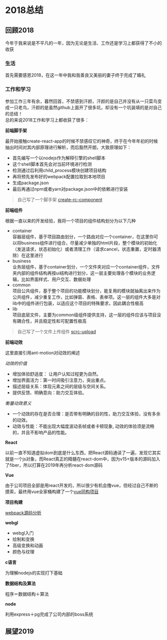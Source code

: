 # 2018总结

## 回顾2018

今年于我来说是不平凡的一年，因为无论是生活、工作还是学习上都获得了不小的收获

### 生活

首先需要感恩2018，在这一年中我和我善良又美丽的妻子终于完成了婚礼

### 工作和学习

参加工作三年有余，暮然回首，不禁感到汗颜，汗颜的是自己并没有从一只菜鸟变成一只老鸟，汗颜的是虽然github上面开了很多坑，却没有一个坑装填的是对自己的总结！  
总的来说2018工作和学习上都收获了很多：  

**前端脚手架**  

最开始接触create-react-app的时候不禁感叹它的神奇，终于在今年年初的时候抽出时间对其内部原理进行解析，而后豁然开朗，大致原理如下：   

  * 首先编写一个以nodejs作为解释引擎的shell脚本
  * 这个shell脚本首先会对当前环境进行检测
  * 检测通过后利用child_process模块创建项目结构
  * 再将预先发布好的webpack配置拉取到本地项目
  * 生成package.json
  * 最后再通过npm或者yarn对package.json中的依赖进行安装   
  >自己写了一个脚手架 [create-rc-component](https://github.com/changhuali/create-rc-component)

**前端组件**   

根据一直以来的开发经验，我将一个项目的组件结构划分为以下几种

  * container   
  容器层组件，基于项目路由划分，一个路由对应一个container，在这里你可以将business组件进行组合，尽量减少单独的html片段，整个模块的初始化（发送请求，状态初始化）或者清理工作（请求cancel，状态重置，定时器清除）在这里进行
  * business  
  业务层组件，基于container划分，一个文件夹对应一个container组件，文件夹内部的组件结构再按ui结构进行划分，这一层主要处理各个模块的业务逻辑，比如界面样式、用户交互、数据处理
  * common  
  项目公共组件，基于整个项目的功能模块划分，能复用的模块就抽离出来作为公共组件，减少重复工作，比如弹窗、表格、表单项。这一层的组件大多是对lib中的组件进行包装，以适应这个项目的特殊要求，因此耦合性极高
  * lib   
  项目底层文件，主要为common级组件提供支持，这一层的组件应该与项目没有耦合性，并且稳定性和可配置性极高  

  >自己写了一个文件上传组件 [scrc-upload](https://github.com/changhuali/scrc-upload)
  
**前端动效**    

这里直接引用ant-motion对动效的阐述  

*动效的价值*   
* 增加体验舒适度： 让用户认知过程更为自然。  
* 增加界面活力：第一时间吸引注意力，突出重点。   
* 描述层级关系：体现元素之间的层级与空间关系。   
* 提供反馈、明确意向：助力交互体验。   

*衡量动效意义*   
* 一个动效的存在是否合理：是否带有明确的目的性，助力交互体验，没有多余的动效。 
* 动效与性能：不能出现大幅度波动丢帧或者卡顿现象, 动效的体验须是流畅的，并且不影响产品的性能。 

**React**   

以前一直不知道虚拟dom到底是什么东西，把React源码通读了一遍，发现它其实就是一个js对象，而React真正的精髓在react-dom中，因为v15+版本的源码加入了fiber，所以打算在2019年再分析react-dom源码

**Vue**  

由于公司项目全部是用react开发的，所以很少有机会撸vue，但经过自己不断的摸索，最终用vue全家桶构建了一个[vue同构项目](https://github.com/changhuali/vue-template)

**项目构建**    

[webpack源码分析](https://github.com/changhuali/front-end-knowledge/blob/master/webpack.md)

**webgl**   

  * webgl入门
  * 绘制和变换
  * 高级变换和动画
  * 颜色与纹理

**c语言**   

为理解nodejs的实现打下基础

**数据结构及算法**    

程序＝数据结构＋算法

**node**    

利用express＋pg完成了公司内部的boss系统

## 展望2019

